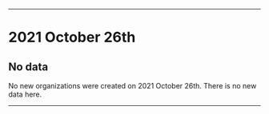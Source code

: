 
***

# 2021 October 26th

## No data

No new organizations were created on 2021 October 26th. There is no new data here.

***
